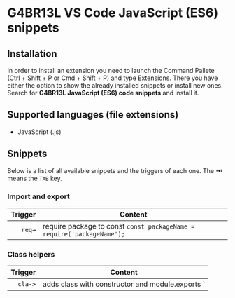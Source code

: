 # G4BR13L VS Code JavaScript (ES6) snippets
## Installation

In order to install an extension you need to launch the Command Pallete (Ctrl + Shift + P or Cmd + Shift + P) and type Extensions.
There you have either the option to show the already installed snippets or install new ones. Search for **G4BR13L JavaScript (ES6) code snippets** and install it.

## Supported languages (file extensions)

- JavaScript (.js)

## Snippets

Below is a list of all available snippets and the triggers of each one. The **⇥** means the `TAB` key.

### Import and export

| Trigger | Content                                                                |
| ------: | ---------------------------------------------------------------------- |
|  `req→` | require package to const `const packageName = require('packageName');` |

### Class helpers

| Trigger | Content                                          |
| ------: | ------------------------------------------------ |
| `cla->` | adds class with constructor and module.exports ` |
